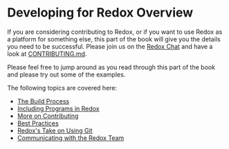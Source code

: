 # Developing for Redox Overview

If you are considering contributing to Redox, or if you want to use Redox as a platform for something else, this part of the book will give you the details you need to be successful. Please join us on the [Redox Chat](./ch13-01-chat.md) and have a look at [CONTRIBUTING.md](https://gitlab.redox-os.org/redox-os/redox/blob/master/CONTRIBUTING.md).

Please feel free to jump around as you read through this part of the book and please try out some of the examples.

The following topics are covered here:
- [The Build Process](./ch08-00-build-process.md)
- [Including Programs in Redox](./ch09-00-developing-for-redox.md)
- [More on Contributing](./ch10-00-contributing.md)
- [Best Practices](./ch11-00-best-practices.md)
- [Redox's Take on Using Git](./ch12-00-using-git.md)
- [Communicating with the Redox Team](./ch13-00-communication.md)